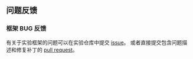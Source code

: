 ## 问题反馈

### 框架 BUG 反馈

有关于实验框架的问题可以在实验仓库中提交 [issue](https://git.tsinghua.edu.cn/dbtrain/dbtrain-lab/-/issues/new)。
或者直接提交包含问题描述和修复补丁的 [pull request](https://git.tsinghua.edu.cn/dbtrain/dbtrain-lab/-/merge_requests/new)。
